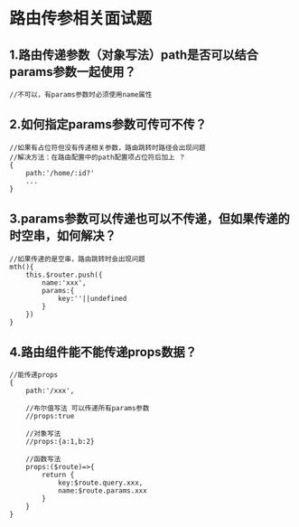 # 路由传参相关面试题
## 1.路由传递参数（对象写法）path是否可以结合params参数一起使用？
    //不可以，有params参数时必须使用name属性
## 2.如何指定params参数可传可不传？
    //如果有占位符但没有传递相关参数，路由跳转时路径会出现问题
    //解决方法：在路由配置中的path配置项占位符后加上 ？
    {
        path:'/home/:id?'
        ...    
    }
## 3.params参数可以传递也可以不传递，但如果传递的时空串，如何解决？
    //如果传递的是空串，路由跳转时会出现问题
    mth(){
        this.$router.push({
            name:'xxx',
            params:{
                key:''||undefined
            }
        })
    }
## 4.路由组件能不能传递props数据？
    //能传递props
    {
        path:'/xxx',

        //布尔值写法 可以传递所有params参数
        //props:true

        //对象写法
        //props:{a:1,b:2}

        //函数写法
        props:($route)=>{
            return {
                key:$route.query.xxx,
                name:$route.params.xxx
            }
        }
    }


